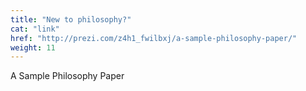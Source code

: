 ```yaml
---
title: "New to philosophy?"
cat: "link"
href: "http://prezi.com/z4h1_fwilbxj/a-sample-philosophy-paper/"
weight: 11
---
```

A Sample Philosophy Paper